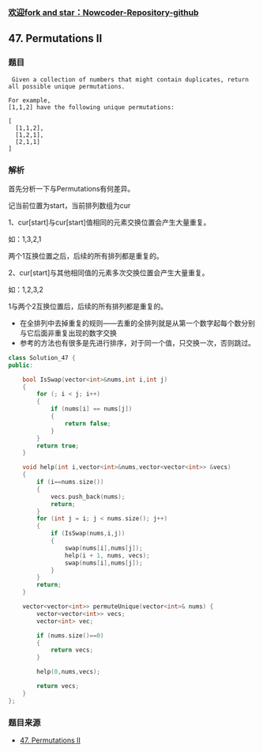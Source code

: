 ### [欢迎fork and star：Nowcoder-Repository-github](https://github.com/ranjiewwen/Nowcoder)

## 47. Permutations II

### 题目

```
 Given a collection of numbers that might contain duplicates, return all possible unique permutations.

For example,
[1,1,2] have the following unique permutations:

[
  [1,1,2],
  [1,2,1],
  [2,1,1]
]

```

### 解析

首先分析一下与Permutations有何差异。

记当前位置为start，当前排列数组为cur

1、cur[start]与cur[start]值相同的元素交换位置会产生大量重复。

如：1,3,2,1

两个1互换位置之后，后续的所有排列都是重复的。

2、cur[start]与其他相同值的元素多次交换位置会产生大量重复。

如：1,2,3,2

1与两个2互换位置后，后续的所有排列都是重复的。

- 在全排列中去掉重复的规则——去重的全排列就是从第一个数字起每个数分别与它后面非重复出现的数字交换
- 参考的方法也有很多是先进行排序，对于同一个值，只交换一次，否则跳过。

```C++
class Solution_47 {
public:

	bool IsSwap(vector<int>&nums,int i,int j)
	{
		for (; i < j; i++)
		{
			if (nums[i] == nums[j])
			{
				return false;
			}
		}
		return true;
	}

	void help(int i,vector<int>&nums,vector<vector<int>> &vecs)
	{
		if (i==nums.size())
		{
			vecs.push_back(nums);
			return;
		}
		for (int j = i; j < nums.size(); j++)
		{
			if (IsSwap(nums,i,j))
			{
				swap(nums[i],nums[j]);
				help(i + 1, nums, vecs);
				swap(nums[i],nums[j]);
			}
		}
		return;
	}

	vector<vector<int>> permuteUnique(vector<int>& nums) {
		vector<vector<int>> vecs;
		vector<int> vec;

		if (nums.size()==0)
		{
			return vecs;
		}

		help(0,nums,vecs);

		return vecs;
	}
};
```

### 题目来源

- [47. Permutations II](https://leetcode.com/problems/permutations-ii/description/)

